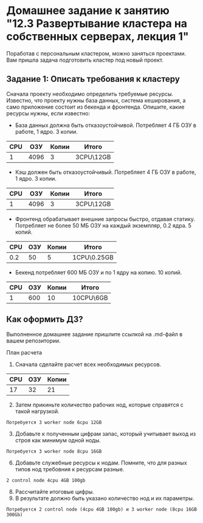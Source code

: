# Домашнее задание к занятию "12.3 Развертывание кластера на собственных серверах, лекция 1"
Поработав с персональным кластером, можно заняться проектами. Вам пришла задача подготовить кластер под новый проект.

## Задание 1: Описать требования к кластеру
Сначала проекту необходимо определить требуемые ресурсы. Известно, что проекту нужны база данных, система кеширования, а само приложение состоит из бекенда и фронтенда. Опишите, какие ресурсы нужны, если известно:

* База данных должна быть отказоустойчивой. Потребляет 4 ГБ ОЗУ в работе, 1 ядро. 3 копии.

| CPU | ОЗУ | Копии | Итого    |
|-----|-----|-------|----------|
| 1   | 4096| 3     | 3СPU\12GB|

* Кэш должен быть отказоустойчивый. Потребляет 4 ГБ ОЗУ в работе, 1 ядро. 3 копии.

| CPU | ОЗУ  | Копии | Итого    |
|-----|-----|-------|----------|
| 1   | 4096| 3     | 3СPU\12GB|

* Фронтенд обрабатывает внешние запросы быстро, отдавая статику. Потребляет не более 50 МБ ОЗУ на каждый экземпляр, 0.2 ядра. 5 копий.
 
| CPU | ОЗУ | Копии | Итого        |
|-----|-----|-------|--------------|
| 0.2 | 50  | 5     | 1СPU\0.25GB  |


* Бекенд потребляет 600 МБ ОЗУ и по 1 ядру на копию. 10 копий.
 
| CPU | ОЗУ | Копии | Итого        |
|-----|-----|-------|--------------|
| 1   | 600 | 10    | 10СPU\6GB    |


## Как оформить ДЗ?

Выполненное домашнее задание пришлите ссылкой на .md-файл в вашем репозитории.

План расчета
1. Сначала сделайте расчет всех необходимых ресурсов.

| CPU | ОЗУ | Копии |
|-----|-----|-------|
| 17  | 32  | 21    |
2. Затем прикиньте количество рабочих нод, которые справятся с такой нагрузкой.
```
Потребуется 3 worker node 6cpu 12GB 
```
3. Добавьте к полученным цифрам запас, который учитывает выход из строя как минимум одной ноды.
```
Потребуется 3 worker node 8cpu 16GB 
```
6. Добавьте служебные ресурсы к нодам. Помните, что для разных типов нод требовния к ресурсам разные.
```
2 control node 4cpu 4GB 100gb
```
8. Рассчитайте итоговые цифры.
9. В результате должно быть указано количество нод и их параметры.
```
Потребуется 2 control node (4cpu 4GB 100gb) и 3 worker node (8cpu 16GB 300Gb)
```
